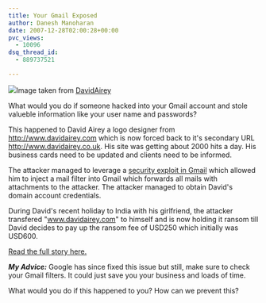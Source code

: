 ```yaml
---
title: Your Gmail Exposed
author: Danesh Manoharan
date: 2007-12-28T02:00:28+00:00
pvc_views:
  - 10096
dsq_thread_id:
  - 889737521

---
```

![][1]Image taken from [DavidAirey][2]

What would you do if someone hacked into your Gmail account and stole valueble information like your user name and passwords?

This happened to David Airey a logo designer from http://www.davidairey.com which is now forced back to it's secondary URL http://www.davidairey.co.uk. His site was getting about 2000 hits a day. His business cards need to be updated and clients need to be informed.

The attacker managed to leverage a [security exploit in Gmail][3] which allowed him to inject a mail filter into Gmail which forwards all mails with attachments to the attacker. The attacker managed to obtain David's domain account credentials.

During David's recent holiday to India with his girlfriend, the attacker transfered "www.davidairey.com" to himself and is now holding it ransom till David decides to pay up the ransom fee of USD250 which initially was USD600.

[Read the full story here.][2]

_**My Advice:**_ Google has since fixed this issue but still, make sure to check your Gmail filters. It could just save you your business and loads of time.

What would you do if this happened to you? How can we prevent this?

 [1]: http://img182.imageshack.us/img182/3702/gmailhackedtl3.gif
 [2]: http://www.davidairey.co.uk/StaticPage.html#comment-56454
 [3]: http://www.gnucitizen.org/blog/google-gmail-e-mail-hijack-technique/